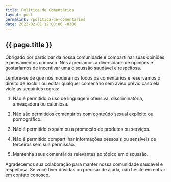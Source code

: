 ```yaml
---
title: Política de Comentários
layout: post
permalink: /politica-de-comentarios
date: 2023-02-01 12:00:00 -0300
---
```


## {{ page.title }}

Obrigado por participar da nossa comunidade e compartilhar suas opiniões e pensamentos conosco. Nós apreciamos a diversidade de opiniões e gostaríamos de incentivar uma discussão saudável e respeitosa.

Lembre-se de que nós moderamos todos os comentários e reservamos o direito de excluir ou editar qualquer comenário sem aviso prévio caso ela viole as seguintes regras:

1. Não é permitido o uso de linguagem ofensiva, discriminatória, ameaçadora ou caluniosa.

2. Não são permitidos comentários com conteúdo sexual explícito ou pornográfico.

3. Não é permitido o spam ou a promoção de produtos ou serviços.

4. Não é permitido compartilhar informações pessoais ou sensíveis de terceiros sem sua permissão.

5. Mantenha seus comentários relevantes ao tópico em discussão.

Agradecemos sua colaboração para manter nossa comunidade saudável e respeitosa. Se você tiver dúvidas ou precisar de ajuda, não hesite em entrar em contato conosco.